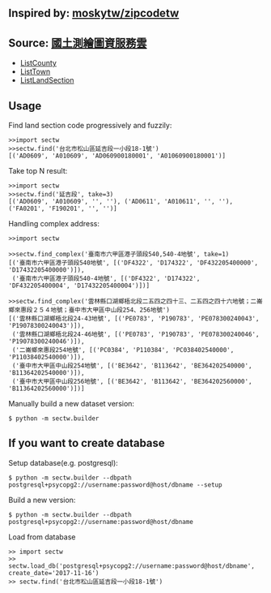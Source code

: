 Inspired by: [moskytw/zipcodetw](https://github.com/moskytw/zipcodetw)
----

Source: [國土測繪圖資服務雲](https://maps.nlsc.gov.tw)
----
* [ListCounty](http://api.nlsc.gov.tw/other/ListCounty "http://api.nlsc.gov.tw/other/ListCounty")
* [ListTown](http://api.nlsc.gov.tw/other/ListTown/B "http://api.nlsc.gov.tw/other/ListTown/B")
* [ListLandSection](http://api.nlsc.gov.tw/other/ListLandSection/B/B01 "http://api.nlsc.gov.tw/other/ListLandSection/B/B01")

Usage
-----
Find land section code progressively and fuzzily:

    >>import sectw
    >>sectw.find('台北市松山區延吉段一小段18-1號')
    [('AD0609', 'A010609', 'AD060900180001', 'A01060900180001')]

Take top N result:

    >>import sectw
    >>sectw.find('延吉段', take=3)
    [('AD0609', 'A010609', '', ''), ('AD0611', 'A010611', '', ''), ('FA0201', 'F190201', '', '')]

Handling complex address:

    >>import sectw

    >>sectw.find_complex('臺南市六甲區港子頭段540,540-4地號', take=1)
    [('臺南市六甲區港子頭段540地號', [('DF4322', 'D174322', 'DF432205400000', 'D17432205400000')]),
     ('臺南市六甲區港子頭段540-4地號', [('DF4322', 'D174322', 'DF432205400004', 'D17432205400004')])]

    >>sectw.find_complex('雲林縣口湖鄉梧北段二五四之四十三、二五四之四十六地號；二崙鄉來惠段２５４地號；臺中市大甲區中山段254、256地號')
    [('雲林縣口湖鄉梧北段24-43地號', [('PE0783', 'P190783', 'PE078300240043', 'P19078300240043')]),
     ('雲林縣口湖鄉梧北段24-46地號', [('PE0783', 'P190783', 'PE078300240046', 'P19078300240046')]),
     ('二崙鄉來惠段254地號', [('PC0384', 'P110384', 'PC038402540000', 'P11038402540000')]),
     ('臺中市大甲區中山段254地號', [('BE3642', 'B113642', 'BE364202540000', 'B11364202540000')]),
     ('臺中市大甲區中山段256地號', [('BE3642', 'B113642', 'BE364202560000', 'B11364202560000')])]


Manually build a new dataset version:

    $ python -m sectw.builder

If you want to create database
-------------------------------

Setup database(e.g. postgresql):

    $ python -m sectw.builder --dbpath postgresql+psycopg2://username:password@host/dbname --setup

Build a new version:

    $ python -m sectw.builder --dbpath postgresql+psycopg2://username:password@host/dbname

Load from database

    >> import sectw
    >> sectw.load_db('postgresql+psycopg2://username:password@host/dbname', create_date='2017-11-16')
    >> sectw.find('台北市松山區延吉段一小段18-1號')